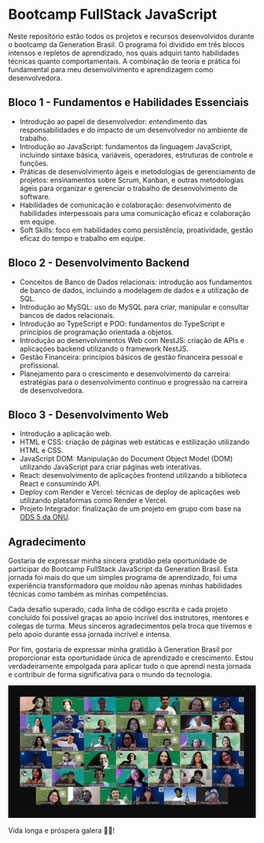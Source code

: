 # Bootcamp FullStack JavaScript

Neste repositório estão todos os projetos e recursos desenvolvidos durante o bootcamp da Generation Brasil. O programa foi dividido em três blocos intensos e repletos de aprendizado, nos quais adquiri tanto habilidades técnicas quanto comportamentais. A combinação de teoria e prática foi fundamental para meu desenvolvimento e aprendizagem como desenvolvedora.

## Bloco 1 - Fundamentos e Habilidades Essenciais
- Introdução ao papel de desenvolvedor: entendimento das responsabilidades e do impacto de um desenvolvedor no ambiente de trabalho.
- Introdução ao JavaScript: fundamentos da linguagem JavaScript, incluindo sintaxe básica, variáveis, operadores, estruturas de controle e funções.
- Práticas de desenvolvimento ágeis e metodologias de gerenciamento de projetos: ensinamentos sobre Scrum, Kanban, e outras metodologias ágeis para organizar e gerenciar o trabalho de desenvolvimento de software.
- Habilidades de comunicação e colaboração: desenvolvimento de habilidades interpessoais para uma comunicação eficaz e colaboração em equipe.
- Soft Skills: foco em habilidades como persistência, proatividade, gestão eficaz do tempo e trabalho em equipe.

## Bloco 2 - Desenvolvimento Backend
- Conceitos de Banco de Dados relacionais: introdução aos fundamentos de banco de dados, incluindo a modelagem de dados e a utilização de SQL.
- Introdução ao MySQL: uso do MySQL para criar, manipular e consultar bancos de dados relacionais.
- Introdução ao TypeScript e POO: fundamentos do TypeScript e princípios de programação orientada a objetos.
- Introdução ao desenvolvimentos Web com NestJS: criação de APIs e aplicações backend utilizando o framework NestJS.
- Gestão Financeira: princípios básicos de gestão financeira pessoal e profissional.
- Planejamento para o crescimento e desenvolvimento da carreira: estratégias para o desenvolvimento contínuo e progressão na carreira de desenvolvedora.

## Bloco 3 - Desenvolvimento Web
- Introdução a aplicação web.
- HTML e CSS: criação de páginas web estáticas e estilização utilizando HTML e CSS.
- JavaScript DOM: Manipulação do Document Object Model (DOM) utilizando JavaScript para criar páginas web interativas.
- React: desenvolvimento de aplicações frontend utilizando a biblioteca React e consumindo API.
- Deploy com Render e Vercel: técnicas de deploy de aplicações web utilizando plataformas como Render e Vercel.
- Projeto Integrador: finalização de um projeto em grupo com base na [ODS 5 da ONU](https://github.com/Centro-D-Nisia-Floresta).

## Agradecimento
Gostaria de expressar minha sincera gratidão pela oportunidade de participar do Bootcamp FullStack JavaScript da Generation Brasil. Esta jornada foi mais do que um simples programa de aprendizado, foi uma experiência transformadora que moldou não apenas minhas habilidades técnicas como também as minhas competências.

Cada desafio superado, cada linha de código escrita e cada projeto concluído foi possível graças ao apoio incrível dos instrutores, mentores e colegas de turma. Meus sinceros agradecimentos pela troca que tivemos e pelo apoio durante essa jornada incrível e intensa.

Por fim, gostaria de expressar minha gratidão à Generation Brasil por proporcionar esta oportunidade única de aprendizado e crescimento. Estou verdadeiramente empolgada para aplicar tudo o que aprendi nesta jornada e contribuir de forma significativa para o mundo da tecnologia.

![Imagem da turma no último bloco](https://github.com/beatrizalsilva/fullstack-generation/blob/main/turma%20js%20generation.jpeg)

Vida longa e próspera galera 🖖🏼!
